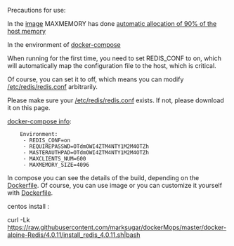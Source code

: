 Precautions for use:

In the [image](https://hub.docker.com/r/marksugar/redis/tags/) MAXMEMORY has done [automatic allocation of 90% of the host memory](https://github.com/marksugar/dockerMops/blob/master/docker-alpine-Redis/4.0.11/startup.sh)

In the environment of [docker-compose](https://github.com/marksugar/dockerMops/blob/master/docker-alpine-Redis/4.0.11/docker-compose-redis-4-0-11.yml)

When running for the first time, you need to set REDIS_CONF to on, which will automatically map the configuration file to the host, which is critical.

Of course, you can set it to off, which means you can modify [/etc/redis/redis.conf](https://github.com/marksugar/dockerMops/blob/master/docker-alpine-Redis/4.0.11/4.0.11/redis.conf) arbitrarily.

Please make sure your [/etc/redis/redis.conf](https://github.com/LinuxEA-Mark/docker-alpine-Redis/blob/master/4.0.11/redis.conf) exists. If not, please download it on this page.


[docker-compose info](https://github.com/marksugar/dockerMops/blob/master/docker-alpine-Redis/4.0.11/docker-compose-redis-4-0-11.yml):
```
    Environment:
     - REDIS_CONF=on
     - REQUIREPASSWD=OTdmOWI4ZTM4NTY1M2M4OTZh
     - MASTERAUTHPAD=OTdmOWI4ZTM4NTY1M2M4OTZh
     - MAXCLIENTS_NUM=600
     - MAXMEMORY_SIZE=4096
```

In compose you can see the details of the build, depending on the [Dockerfile](https://github.com/LinuxEA-Mark/docker-alpine-Redis/blob/master/4.0.11/Dockerfile). Of course, you can use image or you can customize it yourself with [Dockerfile](https://github.com/marksugar/dockerMops/blob/master/docker-alpine-Redis/4.0.11/Dockerfile).

centos install :

curl -Lk https://raw.githubusercontent.com/marksugar/dockerMops/master/docker-alpine-Redis/4.0.11/install_redis_4.0.11.sh|bash
